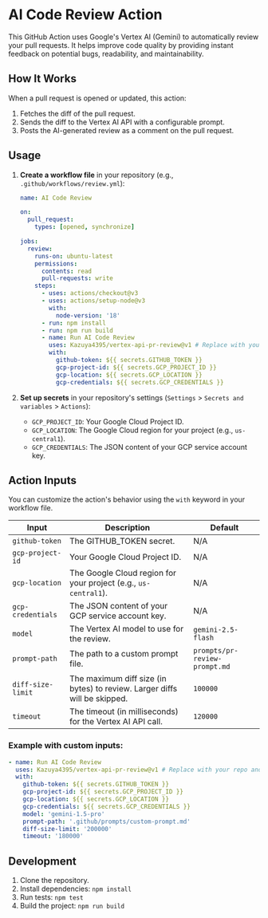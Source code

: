 # AI Code Review Action

This GitHub Action uses Google's Vertex AI (Gemini) to automatically review your pull requests. It helps improve code quality by providing instant feedback on potential bugs, readability, and maintainability.

## How It Works

When a pull request is opened or updated, this action:

1.  Fetches the diff of the pull request.
2.  Sends the diff to the Vertex AI API with a configurable prompt.
3.  Posts the AI-generated review as a comment on the pull request.

## Usage

1.  **Create a workflow file** in your repository (e.g., `.github/workflows/review.yml`):

    ```yaml
    name: AI Code Review

    on:
      pull_request:
        types: [opened, synchronize]

    jobs:
      review:
        runs-on: ubuntu-latest
        permissions:
          contents: read
          pull-requests: write
        steps:
          - uses: actions/checkout@v3
          - uses: actions/setup-node@v3
            with:
              node-version: '18'
          - run: npm install
          - run: npm run build
          - name: Run AI Code Review
            uses: Kazuya4395/vertex-api-pr-review@v1 # Replace with your repo and version
            with:
              github-token: ${{ secrets.GITHUB_TOKEN }}
              gcp-project-id: ${{ secrets.GCP_PROJECT_ID }}
              gcp-location: ${{ secrets.GCP_LOCATION }}
              gcp-credentials: ${{ secrets.GCP_CREDENTIALS }}
    ```

2.  **Set up secrets** in your repository's settings (`Settings` > `Secrets and variables` > `Actions`):
    - `GCP_PROJECT_ID`: Your Google Cloud Project ID.
    - `GCP_LOCATION`: The Google Cloud region for your project (e.g., `us-central1`).
    - `GCP_CREDENTIALS`: The JSON content of your GCP service account key.

## Action Inputs

You can customize the action's behavior using the `with` keyword in your workflow file.

| Input             | Description                                                               | Default                       |
| ----------------- | ------------------------------------------------------------------------- | ----------------------------- |
| `github-token`    | The GITHUB_TOKEN secret.                                                  | N/A                           |
| `gcp-project-id`  | Your Google Cloud Project ID.                                             | N/A                           |
| `gcp-location`    | The Google Cloud region for your project (e.g., `us-central1`).           | N/A                           |
| `gcp-credentials` | The JSON content of your GCP service account key.                         | N/A                           |
| `model`           | The Vertex AI model to use for the review.                                | `gemini-2.5-flash`            |
| `prompt-path`     | The path to a custom prompt file.                                         | `prompts/pr-review-prompt.md` |
| `diff-size-limit` | The maximum diff size (in bytes) to review. Larger diffs will be skipped. | `100000`                      |
| `timeout`         | The timeout (in milliseconds) for the Vertex AI API call.                 | `120000`                      |

### Example with custom inputs:

```yaml
- name: Run AI Code Review
  uses: Kazuya4395/vertex-api-pr-review@v1 # Replace with your repo and version
  with:
    github-token: ${{ secrets.GITHUB_TOKEN }}
    gcp-project-id: ${{ secrets.GCP_PROJECT_ID }}
    gcp-location: ${{ secrets.GCP_LOCATION }}
    gcp-credentials: ${{ secrets.GCP_CREDENTIALS }}
    model: 'gemini-1.5-pro'
    prompt-path: '.github/prompts/custom-prompt.md'
    diff-size-limit: '200000'
    timeout: '180000'
```

## Development

1.  Clone the repository.
2.  Install dependencies: `npm install`
3.  Run tests: `npm test`
4.  Build the project: `npm run build`
